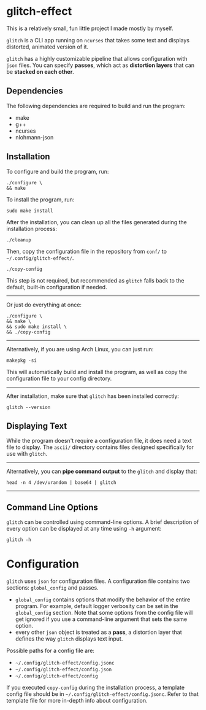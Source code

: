 # glitch-effect
This is a relatively small, fun little project I made mostly by myself.

`glitch` is a CLI app running on `ncurses` that takes some text and
displays distorted, animated version of it.

`glitch` has a highly customizable pipeline that allows configuration with
`json` files. You can specify **passes**, which act as **distortion layers** that
can be **stacked on each other**.


## Dependencies
The following dependencies are required to build and run the program:

* make
* g++
* ncurses
* nlohmann-json


## Installation
To configure and build the program, run: 
```
./configure \
&& make
```

To install the program, run:
```
sudo make install
```

After the installation, you can clean up all the files generated during
the installation process:
```
./cleanup
```

Then, copy the configuration file in the repository from `conf/` to
`~/.config/glitch-effect/`.
```
./copy-config
```
This step is not required, but recommended as `glitch` falls back
to the default, built-in configuration if needed.

---

Or just do everything at once:
```
./configure \
&& make \
&& sudo make install \
&& ./copy-config
```

---

Alternatively, if you are using Arch Linux, you can just run:
```
makepkg -si
```
This will automatically build and install the program, as well as
copy the configuration file to your config directory.

---

After installation, make sure that `glitch` has been installed correctly:
```
glitch --version
```


## Displaying Text
While the program doesn't require a configuration file, it does need
a text file to display. The `ascii/` directory contains files designed
specifically for use with `glitch`.

---

Alternatively, you can **pipe command output** to the `glitch` and display that:
```
head -n 4 /dev/urandom | base64 | glitch
```

---


## Command Line Options
`glitch` can be controlled using command-line options. A brief description
of every option can be displayed at any time using `-h` argument:
```
glitch -h
```


# Configuration
`glitch` uses `json` for configuration files. A configuration file
contains two sections: `global_config` and passes.

* `global_config` contains options that modify the behavior of the entire program.
For example, default logger verbosity can be set in the `global_config` section.
Note that some options from the config file will get
ignored if you use a command-line argument that sets the same option.
* every other `json` object is treated as a **pass**, a distortion layer
that defines the way `glitch` displays text input.

Possible paths for a config file are:
* `~/.config/glitch-effect/config.jsonc`
* `~/.config/glitch-effect/config.json`
* `~/.config/glitch-effect/config`

If you executed `copy-config` during the installation process, a template
config file should be in `~/.config/glitch-effect/config.jsonc`.
Refer to that template file for more in-depth info about configuration.
